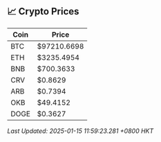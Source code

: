 ## 📈 Crypto Prices

| Coin | Price |
| ---- | ----- |
| BTC | $97210.6698 |
| ETH | $3235.4954 |
| BNB | $700.3633 |
| CRV | $0.8629 |
| ARB | $0.7394 |
| OKB | $49.4152 |
| DOGE | $0.3627 |

_Last Updated: 2025-01-15 11:59:23.281 +0800 HKT_